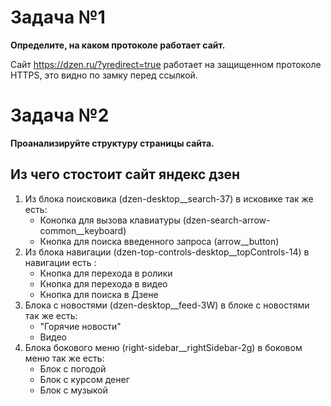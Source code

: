 # Задача №1
**Определите, на каком протоколе работает сайт.**

Сайт https://dzen.ru/?yredirect=true работает на защищенном протоколе HTTPS, это видно по замку перед ссылкой.
# Задача №2
**Проанализируйте структуру страницы сайта.**
## Из чего стостоит сайт яндекс дзен
1. Из блока поисковика (dzen-desktop__search-37) в исковике так же есть:
    * Конопка для вызова клавиатуры (dzen-search-arrow-common__keyboard)
    * Кнопка для поиска введенного запроса (arrow__button)
2. Из блока навигации (dzen-top-controls-desktop__topControls-14) в навигации есть :
    * Кнопка для перехода в ролики 
    * Кнопка для перехода в видео 
    * Кнопка для поиска в Дзене
3. Блока с новостями (dzen-desktop__feed-3W) в блоке с новостями так же есть:
    * "Горячие новости"
    * Видео 
4. Блока бокового меню (right-sidebar__rightSidebar-2g) в боковом меню так же есть:
    * Блок с погодой 
    * Блок с курсом денег
    * Блок с музыкой
